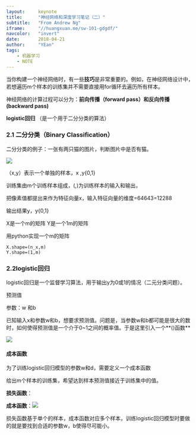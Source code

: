 ```yaml
---
layout:     keynote
title:      "神经网络和深度学习笔记（二）"
subtitle:   "From Andrew Ng"
iframe:     "//huangxuan.me/sw-101-gdgdf/"
navcolor:   "invert"
date:       2018-04-21
author:     "YEan"
tags:
    - 机器学习
    - NOTE
---
```


当你构建一个神经网络时，有一些**技巧**是非常重要的。例如，在神经网络设计中，若想遍历m个样本的训练集并不需要直接用for循环去遍历所有样本。

神经网络的计算过程可以分为：**前向传播（forward pass）**和**反向传播(backward pass)**

**logistic回归** （是一个用于二分分类的算法）

### 2.1 二分分类（Binary Classification）

二分分类的例子：一张有两只猫的图片，判断图片中是否有猫。

![](https://upload-images.jianshu.io/upload_images/1083955-483c6f0b51b3cb8b.png?imageMogr2/auto-orient/strip%7CimageView2/2/w/1240)

（x,y）表示一个单独的样本，x​​ ,y​{0,1}

训练集由m个训练样本组成，(​,​)为训练样本​的输入和输出，​

把像素值都提出来作为特征向量x，输入特征向量的维度​=64​64​3=12288

输出结果y，y​{0,1}

X是一个​​m的矩阵 Y是一个1​m的矩阵

用python实现一个​​m的矩阵

```
X.shape=(n_x,m)
Y.shape=(1,m)
```

### 2.2logistic回归

logistic回归是一个监督学习算法，用于输出y为0或1的情况（二元分类问题）。

预测值​

参数：w​  ​和b​​

已知输入x和参数w和b，想要求预测值​。问题是，当参数w和b都可能是很大的数时，如何使得预测值​是一个介于0~1之间的概率值。于是这里引入一个**​()函数**

![](https://upload-images.jianshu.io/upload_images/1083955-e707fa00af1f1e18.png?imageMogr2/auto-orient/strip%7CimageView2/2/w/1240)


#### 成本函数

为了训练logistic回归模型的参数w和d，需要定义一个成本函数

给出m个样本的训练集，希望达到样本预测值​接近于训练集中的​值。

**损失函数**：​

**成本函数**：![](https://upload-images.jianshu.io/upload_images/1083955-6536480856752a0d.png?imageMogr2/auto-orient/strip%7CimageView2/2/w/1240)



损失函数基于单个的样本，成本函数对应多个样本，训练logistic回归模型时要做的就是要找到合适的参数w，b使得​尽可能小。

